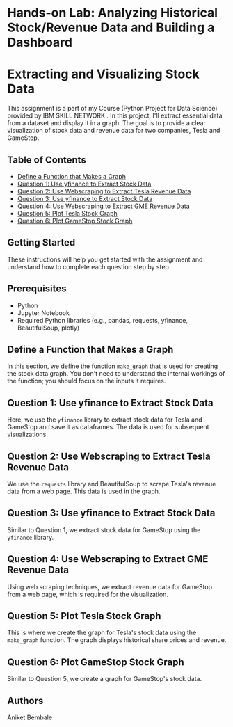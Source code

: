# Hands-on Lab: Analyzing Historical Stock/Revenue Data and Building a Dashboard
# Extracting and Visualizing Stock Data

This assignment is a part of  my Course (Python Project for Data Science) provided by IBM SKILL NETWORK . In this project, I'll extract essential data from a dataset and display it in a graph. The goal is to provide a clear visualization of stock data and revenue data for two companies, Tesla and GameStop.

## Table of Contents

- [Define a Function that Makes a Graph](#define-a-function-that-makes-a-graph)
- [Question 1: Use yfinance to Extract Stock Data](#question-1-use-yfinance-to-extract-stock-data)
- [Question 2: Use Webscraping to Extract Tesla Revenue Data](#question-2-use-webscraping-to-extract-tesla-revenue-data)
- [Question 3: Use yfinance to Extract Stock Data](#question-3-use-yfinance-to-extract-stock-data)
- [Question 4: Use Webscraping to Extract GME Revenue Data](#question-4-use-webscraping-to-extract-gme-revenue-data)
- [Question 5: Plot Tesla Stock Graph](#question-5-plot-tesla-stock-graph)
- [Question 6: Plot GameStop Stock Graph](#question-6-plot-gamestop-stock-graph)

## Getting Started

These instructions will help you get started with the assignment and understand how to complete each question step by step.

## Prerequisites

- Python
- Jupyter Notebook
- Required Python libraries (e.g., pandas, requests, yfinance, BeautifulSoup, plotly)

## Define a Function that Makes a Graph

In this section, we define the function `make_graph` that is used for creating the stock data graph. You don't need to understand the internal workings of the function; you should focus on the inputs it requires.

## Question 1: Use yfinance to Extract Stock Data

Here, we use the `yfinance` library to extract stock data for Tesla and GameStop and save it as dataframes. The data is used for subsequent visualizations.

## Question 2: Use Webscraping to Extract Tesla Revenue Data

We use the `requests` library and BeautifulSoup to scrape Tesla's revenue data from a web page. This data is used in the graph.

## Question 3: Use yfinance to Extract Stock Data

Similar to Question 1, we extract stock data for GameStop using the `yfinance` library.

## Question 4: Use Webscraping to Extract GME Revenue Data

Using web scraping techniques, we extract revenue data for GameStop from a web page, which is required for the visualization.

## Question 5: Plot Tesla Stock Graph

This is where we create the graph for Tesla's stock data using the `make_graph` function. The graph displays historical share prices and revenue.

## Question 6: Plot GameStop Stock Graph

Similar to Question 5, we create a graph for GameStop's stock data.

## Authors

Aniket Bembale 

